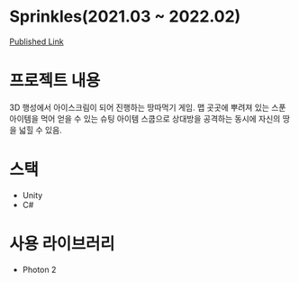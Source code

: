 # Sprinkles(2021.03 ~ 2022.02)
[Published Link](https://play.google.com/store/apps/details?id=mobile.silverliningstudio.sprinkles)

# 프로젝트 내용
3D 행성에서 아이스크림이 되어 진행하는 땅따먹기 게임.
맵 곳곳에 뿌려져 있는 스푼 아이템을 먹어 얻을 수 있는 슈팅 아이템 스쿱으로 상대방을 공격하는 동시에 자신의 땅을 넓힐 수 있음.

# 스택
 - Unity
 - C#

# 사용 라이브러리
 - Photon 2
